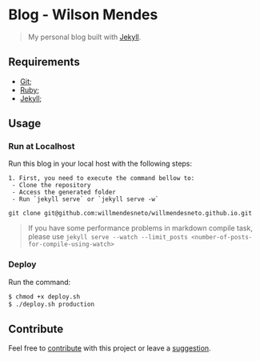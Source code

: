 # Blog - Wilson Mendes

> My personal blog built with [Jekyll](http://jekyllrb.com/).


## Requirements

- [Git](http://git-scm.com/downloads);
- [Ruby](http://www.ruby-lang.org/pt/downloads/);
- [Jekyll](http://jekyllrb.com/);


## Usage


### Run at Localhost

Run this blog in your local host with the following steps:

    1. First, you need to execute the command bellow to:
     - Clone the repository
     - Access the generated folder
     - Run `jekyll serve` or `jekyll serve -w`

    git clone git@github.com:willmendesneto/willmendesneto.github.io.git

> If you have some performance problems in markdown compile task, please use  `jekyll serve --watch --limit_posts <number-of-posts-for-compile-using-watch>`


### Deploy

Run the command:

```bash
$ chmod +x deploy.sh
$ ./deploy.sh production
```


## Contribute

Feel free to [contribute](https://github.com/willmendesneto/willmendesneto.github.io/pulls) with this project or leave a [suggestion](https://github.com/willmendesneto/willmendesneto.github.io/issues).
